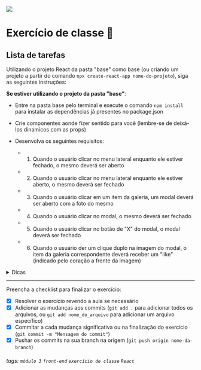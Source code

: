 ![](https://i.imgur.com/xG74tOh.png)

# Exercício de classe 🏫

## Lista de tarefas
Utilizando o projeto React da pasta "base" como base (ou criando um projeto a partir do comando `npx create-react-app nome-do-projeto`), siga as seguintes instruções:

**Se estiver utilizando o projeto da pasta "base"**:
- Entre na pasta base pelo terminal e execute o comando `npm install` para instalar as dependências já presentes no package.json

- Crie componentes aonde fizer sentido para você (lembre-se de deixá-los dinamicos com as props)
- Desenvolva os seguintes requisitos:
  - 1. Quando o usuário clicar no menu lateral enquanto ele estiver fechado, o mesmo deverá ser aberto
  - 2. Quando o usuário clicar no menu lateral enquanto ele estiver aberto, o mesmo deverá ser fechado
  - 3. Quando o usuário clicar em um item da galeria, um modal deverá ser aberto com a foto do mesmo
  - 4. Quando o usuário clicar no modal, o mesmo deverá ser fechado
  - 5. Quando o usuário clicar no botão de "X" do modal, o modal deverá ser fechado
  - 6. Quando o usuário der um clique duplo na imagem do modal, o item da galeria correspondente deverá receber um "like" (indicado pelo coração a frente da imagem)

<details>
  <summary>
    Dicas
  </summary>
  <ul>
    <li>
      1. Crie um estado para controlar quando o menu lateral deverá estar aberto ou não e utilize da renderização condicional para esconde-lo e mostra-lo (&& ou ternário)
    </li>
    <li>
      3. Crie um estado para controlar quando o modal deverá estar aberto ou não e utilize da renderização condicional para esconde-lo e mostra-lo (&& ou ternário)
    </li>
    <li>
      3. e 6. Crie um estado para preenhcer os itens da galeria, assim, é mais fácil de gerenciar seus diferentes estados (com like e sem like)
    </li>
    <li>
      6. Se estiver tendo problemas com o clique duplo na imagem estar fechando o modal, lembre-se de não propagar o evento da imagem para cima.
    </li>
  </ul>
</details>

---

Preencha a checklist para finalizar o exercício:

- [x] Resolver o exercício revendo a aula se necessário
- [x] Adicionar as mudanças aos commits (`git add .` para adicionar todos os arquivos, ou `git add nome_do_arquivo` para adicionar um arquivo específico)
- [x] Commitar a cada mudança significativa ou na finalização do exercício (`git commit -m "Mensagem do commit"`)
- [x] Pushar os commits na sua branch na origem (`git push origin nome-da-branch`)

###### tags: `módulo 3` `front-end` `exercício de classe` `React`
